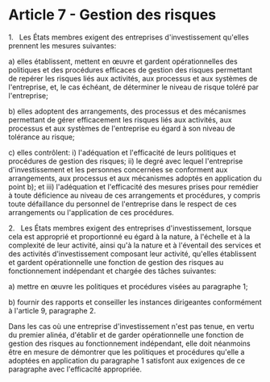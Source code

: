 # Article 7 - Gestion des risques


1.   Les États membres exigent des entreprises d'investissement qu'elles prennent les mesures suivantes:

a) elles établissent, mettent en œuvre et gardent opérationnelles des politiques et des procédures efficaces de gestion des risques permettant de repérer les risques liés aux activités, aux processus et aux systèmes de l'entreprise, et, le cas échéant, de déterminer le niveau de risque toléré par l'entreprise;

b) elles adoptent des arrangements, des processus et des mécanismes permettant de gérer efficacement les risques liés aux activités, aux processus et aux systèmes de l'entreprise eu égard à son niveau de tolérance au risque;

c) elles contrôlent: i) l'adéquation et l'efficacité de leurs politiques et procédures de gestion des risques; ii) le degré avec lequel l'entreprise d'investissement et les personnes concernées se conforment aux arrangements, aux processus et aux mécanismes adoptés en application du point b); et iii) l'adéquation et l'efficacité des mesures prises pour remédier à toute déficience au niveau de ces arrangements et procédures, y compris toute défaillance du personnel de l'entreprise dans le respect de ces arrangements ou l'application de ces procédures.

2.   Les États membres exigent des entreprises d'investissement, lorsque cela est approprié et proportionné eu égard à la nature, à l'échelle et à la complexité de leur activité, ainsi qu'à la nature et à l'éventail des services et des activités d'investissement composant leur activité, qu'elles établissent et gardent opérationnelle une fonction de gestion des risques au fonctionnement indépendant et chargée des tâches suivantes:

a) mettre en œuvre les politiques et procédures visées au paragraphe 1;

b) fournir des rapports et conseiller les instances dirigeantes conformément à l'article 9, paragraphe 2.

Dans les cas où une entreprise d'investissement n'est pas tenue, en vertu du premier alinéa, d'établir et de garder opérationnelle une fonction de gestion des risques au fonctionnement indépendant, elle doit néanmoins être en mesure de démontrer que les politiques et procédures qu'elle a adoptées en application du paragraphe 1 satisfont aux exigences de ce paragraphe avec l'efficacité appropriée.
